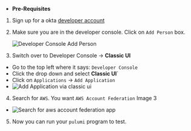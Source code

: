 * **Pre-Requisites**

1.  Sign up for a okta [developer account](https://developer.okta.com/)

2.  Make sure you are in the developer console.  Click on `Add Person` box.

    ![Developer Console Add Person](../images/1__Developer_Console_Add_Person.png)

3. Switch over to Developer Console -> **Classic UI**
- Go to the top left where it says: `Developer Console`
- Click the drop down and select **Classic UI**`
- Click on `Applications` -> `Add Application`
- ![Add Application via classic ui](/images/2___Add_Application_via_classic_UI.png)

4. Search for `AWS`.  You want `AWS Account Federation`  Image 3
- ![Search for aws account federation app](/images/3__Search_for_aws_Account_Federation.png)

5. Now you can run your `pulumi` program to test.